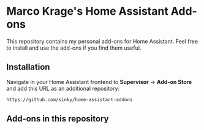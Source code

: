 # Marco Krage's Home Assistant Add-ons

This repository contains my personal add-ons for Home Assistant. Feel free to install and use the add-ons if you find them useful.

## Installation

Navigate in your Home Assistant frontend to **Supervisor** -> **Add-on Store** and add this URL as an additional repository:
```txt
https://github.com/sinky/home-assistant-addons
```

## Add-ons in this repository

